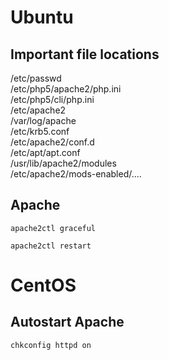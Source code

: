 # Ubuntu
## Important file locations
/etc/passwd  
/etc/php5/apache2/php.ini  
/etc/php5/cli/php.ini  
/etc/apache2  
/var/log/apache  
/etc/krb5.conf  
/etc/apache2/conf.d  
/etc/apt/apt.conf  
/usr/lib/apache2/modules  
/etc/apache2/mods-enabled/....  

## Apache
```
apache2ctl graceful
```
```
apache2ctl restart
```

# CentOS
## Autostart Apache
```
chkconfig httpd on
```

